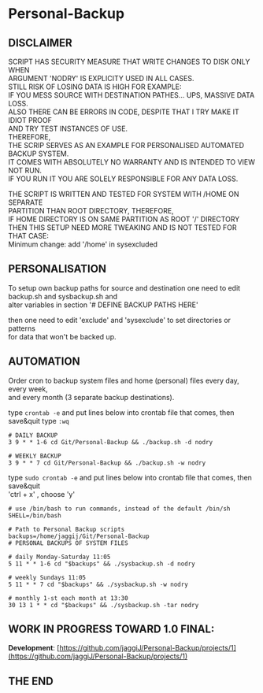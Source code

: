 # Personal-Backup

## DISCLAIMER  

SCRIPT HAS SECURITY MEASURE THAT WRITE CHANGES TO DISK ONLY WHEN  
ARGUMENT 'NODRY' IS EXPLICITY USED IN ALL CASES.  
STILL RISK OF LOSING DATA IS HIGH FOR EXAMPLE:  
IF YOU MESS SOURCE WITH DESTINATION PATHES... UPS, MASSIVE DATA LOSS.  
ALSO THERE CAN BE ERRORS IN CODE, DESPITE THAT I TRY MAKE IT IDIOT PROOF  
AND TRY TEST INSTANCES OF USE.  
THEREFORE,  
THE SCRIP SERVES AS AN EXAMPLE FOR PERSONALISED AUTOMATED BACKUP SYSTEM.  
IT COMES WITH ABSOLUTELY NO WARRANTY AND IS INTENDED TO VIEW NOT RUN.  
IF YOU RUN IT YOU ARE SOLELY RESPONSIBLE FOR ANY DATA LOSS.

THE SCRIPT IS WRITTEN AND TESTED FOR SYSTEM WITH /HOME ON SEPARATE  
PARTITION THAN ROOT DIRECTORY, THEREFORE,  
IF HOME DIRECTORY IS ON SAME PARTITION AS ROOT '/' DIRECTORY  
THEN THIS SETUP NEED MORE TWEAKING AND IS NOT TESTED FOR THAT CASE:  
Minimum change:  add '/home' in sysexcluded

## PERSONALISATION  

To setup own backup paths for source and destination one need to edit  
backup.sh and sysbackup.sh and  
alter variables in section '# DEFINE BACKUP PATHS HERE'  

then one need to edit 'exclude' and 'sysexclude' to set directories or patterns  
for data that won't be backed up. 

## AUTOMATION  

Order cron to backup system files and home (personal) files every day, every week,  
and every month (3 separate backup destinations).  

type `crontab -e` and put lines below into crontab file that comes, then save&quit type `:wq`  
```  
# DAILY BACKUP  
3 9 * * 1-6 cd Git/Personal-Backup && ./backup.sh -d nodry  

# WEEKLY BACKUP  
3 9 * * 7 cd Git/Personal-Backup && ./backup.sh -w nodry  
```
type `sudo crontab -e`  and put lines below into crontab file that comes, then save&quit  
'ctrl + x' , choose 'y'  
```
# use /bin/bash to run commands, instead of the default /bin/sh
SHELL=/bin/bash

# Path to Personal Backup scripts
backups=/home/jaggij/Git/Personal-Backup
# PERSONAL BACKUPS OF SYSTEM FILES

# daily Monday-Saturday 11:05
5 11 * * 1-6 cd "$backups" && ./sysbackup.sh -d nodry

# weekly Sundays 11:05
5 11 * * 7 cd "$backups" && ./sysbackup.sh -w nodry

# monthly 1-st each month at 13:30 
30 13 1 * * cd "$backups" && ./sysbackup.sh -tar nodry
```

## WORK IN PROGRESS TOWARD 1.0 FINAL:  

**Development**: [https://github.com/jaggiJ/Personal-Backup/projects/1](https://github.com/jaggiJ/Personal-Backup/projects/1)


## THE END
